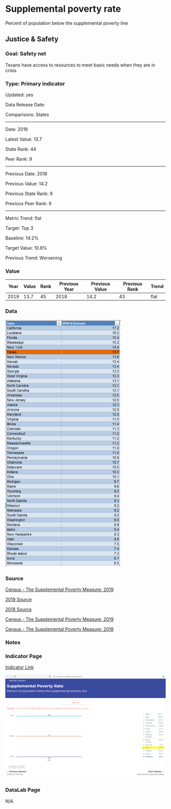 # Supplemental poverty rate


Percent of population below the supplemental poverty line

## Justice & Safety

### Goal: Safety net

Texans have access to resources to meet basic needs when they are in crisis

### Type: Primary indicator

Updated: yes

Data Release Date: 


Comparisons: States


----

Date: 2019

Latest Value: 13.7

State Rank: 44

Peer Rank: 9


----

Previous Date:  2018

Previous Value: 14.2

Previous State Rank:   9

Previous Peer Rank: 9


----
Metric Trend: flat

Target: Top 3

Baseline: 14.2%

Target Value: 10.8%

Previous Trend: Worsening



### Value

| Year |  Value      | Rank     | Previous Year   | Previous Value | Previous Rank | Trend | 
| ----------- | ----------- | ----------- | ----------- | ----------- | ----------- | -----------|
|    2019     |      13.7   | 45        |    2018     |      14.2    |   43    | flat      | 

### Data

![data](./images/spm_data.PNG)

### Source


[Census - The Supplemental Poverty Measure: 2019](./p60-272.pdf)

[2019 Source](https://www.census.gov/library/publications/2020/demo/p60-272.html)

[2018 Source](https://www.census.gov/data/tables/2019/demo/income-poverty/p60-268.html)

[Census - The Supplemental Poverty Measure: 2019](https://www.census.gov/library/publications/2020/demo/p60-272.html)

[Census - The Supplemental Poverty Measure: 2018](https://www.census.gov/library/publications/2019/demo/p60-268.html)

### Notes


### Indicator Page

[Indicator Link](https://indicators.texas2036.org/indicator/90)

![Link](./images/supplemental.PNG)

### DataLab Page

N/A
